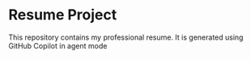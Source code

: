 # Resume Project

This repository contains my professional resume.
It is generated using GitHub Copilot in agent mode